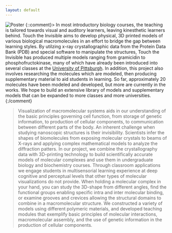 ```yaml
---
layout: default
---
```

![Poster](/assets/img/Poster_board-min.webp)
{::comment}> In most introductory biology courses, the teaching is tailored towards visual and auditory learners, leaving kinesthetic learners behind. Touch the Invisible aims to develop physical, 3D printed models of various biological macromolecules in an effort to bridge the gap between learning styles. By utilzing x-ray crystallographic data from the Protein Data Bank (PDB) and special software to manipulate the structures, Touch the Invisible has produced multiple models ranging from gramicidin to phosphofructokinase, many of which have already been introduced into several classes at the [University of Pittsburgh](http://www.pitt.edu). In addition, this project also involves researching the molecules which are modeled, then producing supplementary material to aid students in learning. So far, approximately 20 molecules have been modeled and developed, but more are currently in the works. We hope to build an extensive library of models and supplementary models that can be expanded to more classes and more universities.
{:/comment}

> Visualization of macromolecular systems aids in our understanding of the basic principles governing cell function, from storage of genetic information, to production of cellular components, to communication between different parts of the body. An inherent challenge when studying nanoscopic structures is their invisibility. Scientists infer the shapes of biomolecules from exposing molecular crystals to beams of X-rays and applying complex mathematical models to analyze the diffraction patters. In our project, we combine the crystallography data with 3D-printing technology to build scientifically accurate models of molecular complexes and use them in undergraduate biology and biochemistry courses. Through classroom applications we engage students in multisensorial learning experience at deep cognitive and perceptual levels that other types of molecular visualizations do not provide. When holding a molecular complex in your hand, you can study the 3D-shape from different angles, find the functional groups enabling specific intra and inter molecular binding, or examine grooves and crevices allowing the structural domains to combine in a macromolecular structure. We constructed a variety of models using different polymeric materials, and developed teaching modules that exemplify basic principles of molecular interactions, macromolecular assembly, and the use of genetic information in the production of cellular components.

